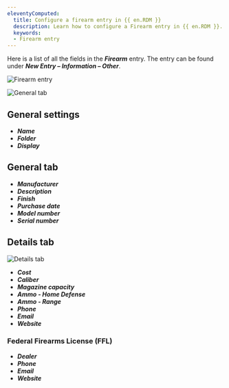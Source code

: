 ```yaml
---
eleventyComputed:
  title: Configure a firearm entry in {{ en.RDM }}
  description: Learn how to configure a Firearm entry in {{ en.RDM }}.
  keywords:
  - Firearm entry
---
```

Here is a list of all the fields in the ***Firearm*** entry. The entry can be found under ***New Entry – Information – Other***.

![Firearm entry](https://cdnweb.devolutions.net/docs/en/kb/KB6008.png)  

![General tab](https://cdnweb.devolutions.net/docs/en/kb/KB6009.png)
## General settings
* ***Name***
* ***Folder***
* ***Display***
## General tab  
* ***Manufacturer***
* ***Description***
* ***Finish***
* ***Purchase date***
* ***Model number***
* ***Serial number***

## Details tab
![Details tab](https://cdnweb.devolutions.net/docs/en/kb/KB6010.png)  
* ***Cost***
* ***Caliber***
* ***Magazine capacity***
* ***Ammo - Home Defense***
* ***Ammo - Range***
* ***Phone***
*  ***Email***
*  ***Website***
### Federal Firearms License (FFL)
* ***Dealer***
* ***Phone***
* ***Email***
* ***Website***
